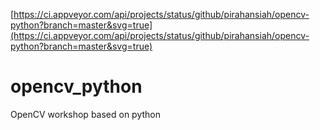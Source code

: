 


[https://ci.appveyor.com/api/projects/status/github/pirahansiah/opencv-python?branch=master&svg=true](https://ci.appveyor.com/api/projects/status/github/pirahansiah/opencv-python?branch=master&svg=true)


# opencv_python
OpenCV workshop based on python 

